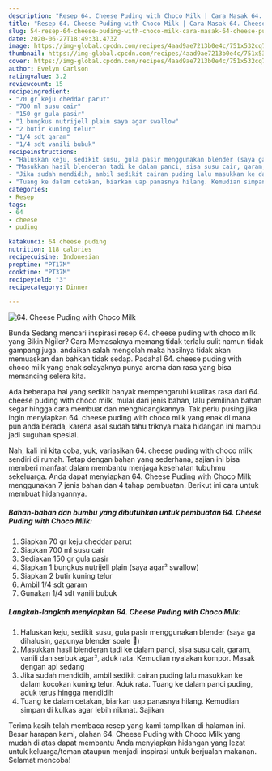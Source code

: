 ```yaml
---
description: "Resep 64. Cheese Puding with Choco Milk | Cara Masak 64. Cheese Puding with Choco Milk Yang Bikin Ngiler"
title: "Resep 64. Cheese Puding with Choco Milk | Cara Masak 64. Cheese Puding with Choco Milk Yang Bikin Ngiler"
slug: 54-resep-64-cheese-puding-with-choco-milk-cara-masak-64-cheese-puding-with-choco-milk-yang-bikin-ngiler
date: 2020-06-27T18:49:31.473Z
image: https://img-global.cpcdn.com/recipes/4aad9ae7213b0e4c/751x532cq70/64-cheese-puding-with-choco-milk-foto-resep-utama.jpg
thumbnail: https://img-global.cpcdn.com/recipes/4aad9ae7213b0e4c/751x532cq70/64-cheese-puding-with-choco-milk-foto-resep-utama.jpg
cover: https://img-global.cpcdn.com/recipes/4aad9ae7213b0e4c/751x532cq70/64-cheese-puding-with-choco-milk-foto-resep-utama.jpg
author: Evelyn Carlson
ratingvalue: 3.2
reviewcount: 15
recipeingredient:
- "70 gr keju cheddar parut"
- "700 ml susu cair"
- "150 gr gula pasir"
- "1 bungkus nutrijell plain saya agar swallow"
- "2 butir kuning telur"
- "1/4 sdt garam"
- "1/4 sdt vanili bubuk"
recipeinstructions:
- "Haluskan keju, sedikit susu, gula pasir menggunakan blender (saya ga dihalusin, gapunya blender soale 🙊)"
- "Masukkan hasil blenderan tadi ke dalam panci, sisa susu cair, garam, vanili dan serbuk agar², aduk rata. Kemudian nyalakan kompor. Masak dengan api sedang"
- "Jika sudah mendidih, ambil sedikit cairan puding lalu masukkan ke dalam kocokan kuning telur. Aduk rata. Tuang ke dalam panci puding, aduk terus hingga mendidih"
- "Tuang ke dalam cetakan, biarkan uap panasnya hilang. Kemudian simpan di kulkas agar lebih nikmat. Sajikan"
categories:
- Resep
tags:
- 64
- cheese
- puding

katakunci: 64 cheese puding 
nutrition: 118 calories
recipecuisine: Indonesian
preptime: "PT17M"
cooktime: "PT37M"
recipeyield: "3"
recipecategory: Dinner

---
```



![64. Cheese Puding with Choco Milk](https://img-global.cpcdn.com/recipes/4aad9ae7213b0e4c/751x532cq70/64-cheese-puding-with-choco-milk-foto-resep-utama.jpg)

Bunda Sedang mencari inspirasi resep 64. cheese puding with choco milk yang Bikin Ngiler? Cara Memasaknya memang tidak terlalu sulit namun tidak gampang juga. andaikan salah mengolah maka hasilnya tidak akan memuaskan dan bahkan tidak sedap. Padahal 64. cheese puding with choco milk yang enak selayaknya punya aroma dan rasa yang bisa memancing selera kita.



Ada beberapa hal yang sedikit banyak mempengaruhi kualitas rasa dari 64. cheese puding with choco milk, mulai dari jenis bahan, lalu pemilihan bahan segar hingga cara membuat dan menghidangkannya. Tak perlu pusing jika ingin menyiapkan 64. cheese puding with choco milk yang enak di mana pun anda berada, karena asal sudah tahu triknya maka hidangan ini mampu jadi suguhan spesial.


Nah, kali ini kita coba, yuk, variasikan 64. cheese puding with choco milk sendiri di rumah. Tetap dengan bahan yang sederhana, sajian ini bisa memberi manfaat dalam membantu menjaga kesehatan tubuhmu sekeluarga. Anda dapat menyiapkan 64. Cheese Puding with Choco Milk menggunakan 7 jenis bahan dan 4 tahap pembuatan. Berikut ini cara untuk membuat hidangannya.

<!--inarticleads1-->

##### Bahan-bahan dan bumbu yang dibutuhkan untuk pembuatan 64. Cheese Puding with Choco Milk:

1. Siapkan 70 gr keju cheddar parut
1. Siapkan 700 ml susu cair
1. Sediakan 150 gr gula pasir
1. Siapkan 1 bungkus nutrijell plain (saya agar² swallow)
1. Siapkan 2 butir kuning telur
1. Ambil 1/4 sdt garam
1. Gunakan 1/4 sdt vanili bubuk




<!--inarticleads2-->

##### Langkah-langkah menyiapkan 64. Cheese Puding with Choco Milk:

1. Haluskan keju, sedikit susu, gula pasir menggunakan blender (saya ga dihalusin, gapunya blender soale 🙊)
1. Masukkan hasil blenderan tadi ke dalam panci, sisa susu cair, garam, vanili dan serbuk agar², aduk rata. Kemudian nyalakan kompor. Masak dengan api sedang
1. Jika sudah mendidih, ambil sedikit cairan puding lalu masukkan ke dalam kocokan kuning telur. Aduk rata. Tuang ke dalam panci puding, aduk terus hingga mendidih
1. Tuang ke dalam cetakan, biarkan uap panasnya hilang. Kemudian simpan di kulkas agar lebih nikmat. Sajikan




Terima kasih telah membaca resep yang kami tampilkan di halaman ini. Besar harapan kami, olahan 64. Cheese Puding with Choco Milk yang mudah di atas dapat membantu Anda menyiapkan hidangan yang lezat untuk keluarga/teman ataupun menjadi inspirasi untuk berjualan makanan. Selamat mencoba!

